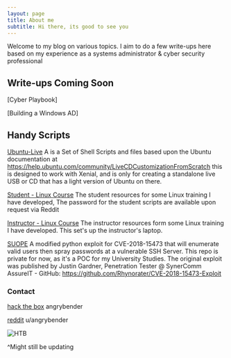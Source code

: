 ```yaml
---
layout: page
title: About me
subtitle: Hi there, its good to see you
---
```


Welcome to my blog on various topics. I aim to do a few write-ups here based on my experience as a systems administrator & cyber security professional


## Write-ups Coming Soon
[Cyber Playbook]

[Building a Windows AD]

## Handy Scripts
[Ubuntu-Live](https://github.com/angry-bender/UbuntuLive)
A is a Set of Shell Scripts and files based upon the Ubuntu documentation at https://help.ubuntu.com/community/LiveCDCustomizationFromScratch this is designed to work with Xenial, and is only for creating a standalone live USB or CD that has a light version of Ubuntu on there.

[Student - Linux Course](https://github.com/angry-bender/linuxtraining)
The student resources for some Linux training I have developed, The password for the student scripts are available upon request via Reddit

[Instructor - Linux Course](https://github.com/angry-bender/linuxcrs_instructor)
The instructor resources form some Linux training I have developed. This set's up the instructor's laptop.

[SUOPE](https://github.com/angry-bender/SUOPE)
A modified python exploit for CVE-2018-15473 that will enumerate valid users then spray passwords at a vulnerable SSH Server. This repo is private for now, as it's a POC for my University Studies. The original exploit was published by Justin Gardner, Penetration Tester @ SynerComm AssureIT - GitHub: <https://github.com/Rhynorater/CVE-2018-15473-Exploit>


### Contact
[hack the box](https://www.hackthebox.eu/home/users/profile/84498) angrybender

[reddit](https://www.reddit.com/user/angrybender) u/angrybender

![HTB](https://www.hackthebox.eu/badge/image/84498)

^Might still be updating
